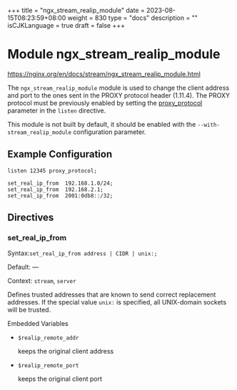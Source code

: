 +++
title = "ngx_stream_realip_module"
date = 2023-08-15T08:23:59+08:00
weight = 830
type = "docs"
description = ""
isCJKLanguage = true
draft = false
+++

# Module ngx_stream_realip_module

https://nginx.org/en/docs/stream/ngx_stream_realip_module.html



The `ngx_stream_realip_module` module is used to change the client address and port to the ones sent in the PROXY protocol header (1.11.4). The PROXY protocol must be previously enabled by setting the [proxy_protocol](https://nginx.org/en/docs/stream/ngx_stream_core_module.html#proxy_protocol) parameter in the `listen` directive.

This module is not built by default, it should be enabled with the `--with-stream_realip_module` configuration parameter.



## Example Configuration



```
listen 12345 proxy_protocol;

set_real_ip_from  192.168.1.0/24;
set_real_ip_from  192.168.2.1;
set_real_ip_from  2001:0db8::/32;
```





## Directives



### set_real_ip_from

  Syntax:`set_real_ip_from address | CIDR | unix:;`

  Default: —

  Context: `stream`, `server`


Defines trusted addresses that are known to send correct replacement addresses. If the special value `unix:` is specified, all UNIX-domain sockets will be trusted.



Embedded Variables



- `$realip_remote_addr`

  keeps the original client address

- `$realip_remote_port`

  keeps the original client port